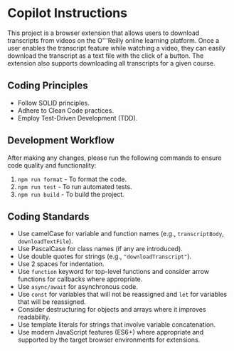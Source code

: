 # Copilot Instructions

This project is a browser extension that allows users to download transcripts from videos on the O'''Reilly online learning platform. Once a user enables the transcript feature while watching a video, they can easily download the transcript as a text file with the click of a button. The extension also supports downloading all transcripts for a given course.

## Coding Principles

- Follow SOLID principles.
- Adhere to Clean Code practices.
- Employ Test-Driven Development (TDD).

## Development Workflow

After making any changes, please run the following commands to ensure code quality and functionality:

1.  `npm run format` - To format the code.
2.  `npm run test` - To run automated tests.
3.  `npm run build` - To build the project.

## Coding Standards

- Use camelCase for variable and function names (e.g., `transcriptBody`, `downloadTextFile`).
- Use PascalCase for class names (if any are introduced).
- Use double quotes for strings (e.g., `"downloadTranscript"`).
- Use 2 spaces for indentation.
- Use `function` keyword for top-level functions and consider arrow functions for callbacks where appropriate.
- Use `async/await` for asynchronous code.
- Use `const` for variables that will not be reassigned and `let` for variables that will be reassigned.
- Consider destructuring for objects and arrays where it improves readability.
- Use template literals for strings that involve variable concatenation.
- Use modern JavaScript features (ES6+) where appropriate and supported by the target browser environments for extensions.
